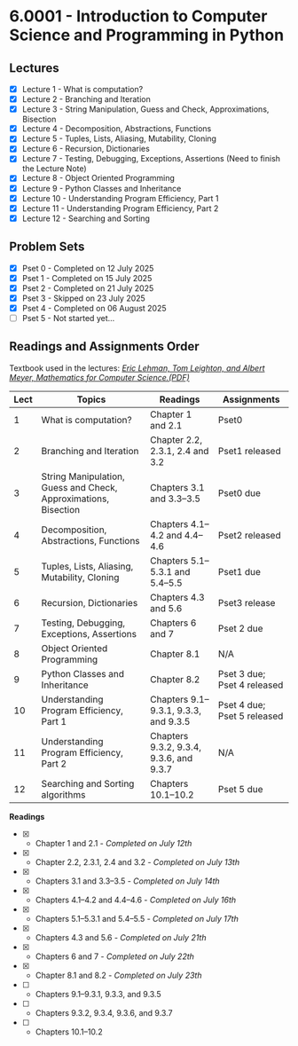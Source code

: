 # 6.0001 - Introduction to Computer Science and Programming in Python

## Lectures
- [X] Lecture 1 - What is computation? 
- [X] Lecture 2 - Branching and Iteration 
- [X] Lecture 3 - String Manipulation, Guess and Check, Approximations, Bisection 
- [X] Lecture 4 - Decomposition, Abstractions, Functions 
- [X] Lecture 5 - Tuples, Lists, Aliasing, Mutability, Cloning 
- [X] Lecture 6 - Recursion, Dictionaries 
- [X] Lecture 7 - Testing, Debugging, Exceptions, Assertions (Need to finish the Lecture Note)
- [X] Lecture 8 - Object Oriented Programming 
- [X] Lecture 9 - Python Classes and Inheritance 
- [X] Lecture 10 - Understanding Program Efficiency, Part 1 
- [X] Lecture 11 - Understanding Program Efficiency, Part 2 
- [X] Lecture 12 - Searching and Sorting

## Problem Sets
- [X] Pset 0 - Completed on 12 July 2025
- [X] Pset 1 - Completed on 15 July 2025
- [X] Pset 2 - Completed on 21 July 2025
- [X] Pset 3 - Skipped on 23 July 2025
- [X] Pset 4 - Completed on 06 August 2025
- [ ] Pset 5 - Not started yet...

## Readings and Assignments Order

Textbook used in the lectures: [_Eric Lehman, Tom Leighton, and Albert Meyer, Mathematics for Computer Science.(PDF)_](https://courses.csail.mit.edu/6.042/spring18/mcs.pdf)

| Lect | Topics | Readings | Assignments |
| --- | --- | --- | --- |
| 1   |  What is computation? | Chapter 1 and 2.1 | Pset0 |
| 2   | Branching and Iteration | Chapter 2.2, 2.3.1, 2.4 and 3.2 | Pset1 released |
| 3   | String Manipulation, Guess and Check, Approximations, Bisection | Chapters 3.1 and 3.3–3.5 | Pset0 due | 
| 4   | Decomposition, Abstractions, Functions | Chapters 4.1–4.2 and 4.4–4.6 | Pset2 released |
| 5   | Tuples, Lists, Aliasing, Mutability, Cloning |  Chapters 5.1–5.3.1 and 5.4–5.5 | Pset1 due |
| 6   | Recursion, Dictionaries | Chapters 4.3 and 5.6 | Pset3 release |
| 7   | Testing, Debugging, Exceptions, Assertions | Chapters 6 and 7  | Pset 2 due |
| 8   | Object Oriented Programming | Chapter 8.1 | N/A |
| 9   | Python Classes and Inheritance | Chapter 8.2 | Pset 3 due; Pset 4 released |
| 10  | Understanding Program Efficiency, Part 1 | Chapters 9.1–9.3.1, 9.3.3, and 9.3.5 | Pset 4 due; Pset 5 released |
| 11  | Understanding Program Efficiency, Part 2 | Chapters 9.3.2, 9.3.4, 9.3.6, and 9.3.7 | N/A |
| 12  | Searching and Sorting algorithms | Chapters 10.1–10.2 | Pset 5 due |

**Readings**

- [X] - Chapter 1 and 2.1 - _Completed on July 12th_
- [X] - Chapter 2.2, 2.3.1, 2.4 and 3.2 - _Completed on July 13th_
- [X] - Chapters 3.1 and 3.3–3.5 - _Completed on July 14th_
- [X] - Chapters 4.1–4.2 and 4.4–4.6 - _Completed on July 16th_
- [X] - Chapters 5.1–5.3.1 and 5.4–5.5 - _Completed on July 17th_
- [X] - Chapters 4.3 and 5.6 - _Completed on July 21th_
- [X] - Chapters 6 and 7 - _Completed on July 22th_
- [X] - Chapter 8.1 and 8.2 - _Completed on July 23th_
- [ ] - Chapters 9.1–9.3.1, 9.3.3, and 9.3.5
- [ ] - Chapters 9.3.2, 9.3.4, 9.3.6, and 9.3.7
- [ ] - Chapters 10.1–10.2